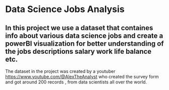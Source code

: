 # Data Science Jobs Analysis

## In this project we use a dataset that containes info about various data science jobs and create a powerBI visualization for better understanding of the jobs descriptions salary work life balance etc.

The dataset in the project was created by a youtuber https://www.youtube.com/@AlexTheAnalyst who created the survey form and got around 200 records , from data scientists all over the world.
